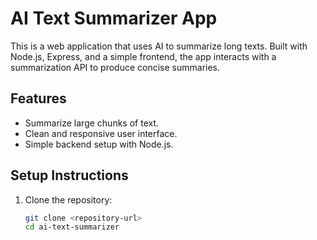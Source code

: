 # AI Text Summarizer App

This is a web application that uses AI to summarize long texts. Built with Node.js, Express, and a simple frontend, the app interacts with a summarization API to produce concise summaries.

## Features
- Summarize large chunks of text.
- Clean and responsive user interface.
- Simple backend setup with Node.js.

## Setup Instructions
1. Clone the repository:
   ```bash
   git clone <repository-url>
   cd ai-text-summarizer

